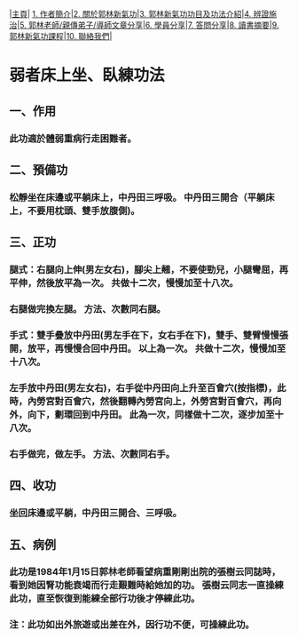 |[主頁](/README.md)| [1. 作者簡介](/a10.md)|[2. 關於郭林新氣功](/a1.md)|[3. 郭林新氣功功目及功法介紹](/a2.md)|[4. 辨證施治](/a3.md)|[5. 郭林老師/親傳弟子/導師文章分享](/a5.md)|[6. 學員分享](/a6.md)|[7. 答問分享](/a7.md)|[8. 讀書摘要](/a4.md)|[9. 郭林新氣功課程](/郭林新氣功課程.md)|[10. 聯絡我們](/a9.md)|

# 弱者床上坐、臥練功法

## 一、作用
### 此功適於體弱重病行走困難者。  

## 二、預備功
### 松靜坐在床邊或平躺床上，中丹田三呼吸。 中丹田三開合（平躺床上，不要用枕頭、雙手放腹側)。  

## 三、正功
### 腿式：右腿向上伸(男左女右)，腳尖上翹，不要使勁兒，小腿彎屈，再平伸，然後放平為一次。 共做十二次，慢慢加至十八次。
### 右腿做完換左腿。 方法、次數同右腿。  

### 手式：雙手疊放中丹田(男左手在下，女右手在下)，雙手、雙臂慢慢張開，放平，再慢慢合回中丹田。 以上為一次。 共做十二次，慢慢加至十八次。
### 左手放中丹田(男左女右)，右手從中丹田向上升至百會穴(按指標)，此時，內勞宮對百會穴，然後翻轉內勞宮向上，外勞宮對百會穴，再向外，向下，劃環回到中丹田。 此為一次，同樣做十二次，逐步加至十八次。
### 右手做完，做左手。 方法、次數同右手。  

## 四、收功
### 坐回床邊或平躺，中丹田三開合、三呼吸。  

## 五、病例
### 此功是1984年1月15日郭林老師看望病重剛剛出院的張樹云同誌時，看到她因腎功能衰竭而行走艱難時給她加的功。 張樹云同志一直操練此功，直至恢復到能練全部行功後才停練此功。  

### 注：此功如出外旅遊或出差在外，因行功不便，可操練此功。 
